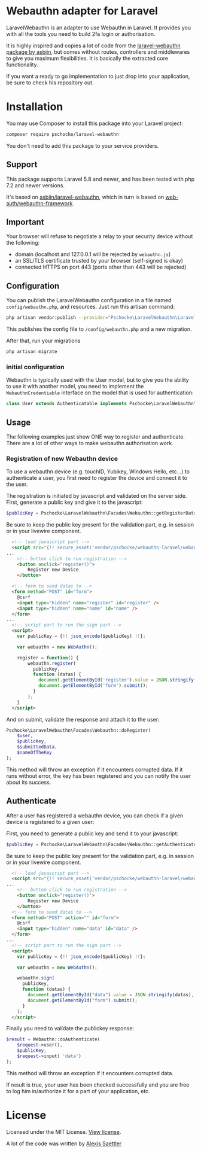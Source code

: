 Webauthn adapter for Laravel
============================

LaravelWebauthn is an adapter to use Webauthn in Laravel. It provides you with all the tools you need to build 2fa login or authorisation.

It is highly inspired and copies a lot of code from the [laravel-webauthn package by asbiin](https://github.com/asbiin/laravel-webauthn), but comes without routes, controllers and middlewares to give you maximum flexibilities. It is basically the extracted core functionality.

If you want a ready to go implementation to just drop into your application, be sure to check his repository out.

# Installation

You may use Composer to install this package into your Laravel project:

``` bash
composer require pschocke/laravel-webauthn
```

You don't need to add this package to your service providers.

## Support

This package supports Laravel 5.8 and newer, and has been tested with php 7.2 and newer versions.

It's based on [asbiin/laravel-webauthn](https://github.com/asbiin/laravel-webauthn), which in turn is based on [web-auth/webauthn-framework](https://github.com/web-auth/webauthn-framework).


## Important

Your browser will refuse to negotiate a relay to your security device without the following:

- domain (localhost and 127.0.0.1 will be rejected by `webauthn.js`)
- an SSL/TLS certificate trusted by your browser (self-signed is okay)
- connected HTTPS on port 443 (ports other than 443 will be rejected)

## Configuration

You can publish the LaravelWebauthn configuration in a file named `config/webauthn.php`, and resources.
Just run this artisan command:

```sh
php artisan vendor:publish --provider="Pschocke\LaravelWebauthn\LaravelWebauthnServiceProvider"
```

This publishes the config file to `/config/webauthn.php` and a new migration.

After that, run your migrations
```sh
php artisan migrate
```


### initial configuration

Webauthn is typically used with the User model, but to give you the ability to use it with another model, you need to implement the `WebauthnCredentiable` interface on the model that is used for authentication:

```php
class User extends Authenticatable implements Pschocke\LaravelWebauthn\Contracts\WebauthnCredentiable {}
```
## Usage

The following examples just show ONE way to register and authenticate. There are a lot of other ways to make webauthn authorisation work.

### Registration of new Webauthn device

To use a webauthn device (e.g. touchID, Yubikey, Windows Hello, etc...) to authenticate a user, you first need to register the device and connect it to the user.

The registration is initiated by javascript and validated on the server side. First, generate a public key and give it to the javascript:

```php
$publicKey = Pschocke\LaravelWebauthn\Facades\Webauthn::getRegisterData($user);
```
Be sure to keep the public key present for the validation part, e.g. in session or in your livewire component.

```html
  <!-- load javascript part -->
  <script src="{!! secure_asset('vendor/pschocke/webauthn-laravel/webauthn.js') !!}"></script>
...
    <!-- button click to run registration -->
    <button onclick="register()">
        Register new Device
    </button>

  <!-- form to send datas to -->
  <form method="POST" id="form">
    @csrf
    <input type="hidden" name="register" id="register" />
    <input type="hidden" name="name" id="name" />
  </form>
...
  <!-- script part to run the sign part -->
  <script>
    var publicKey = {!! json_encode($publicKey) !!};

    var webauthn = new WebAuthn();

    register = function() {
        webauthn.register(
          publicKey,
          function (datas) {
            document.getElementById('register').value = JSON.stringify(datas);
            document.getElementById('form').submit();
          }
        );
    }
  </script>
```

And on submit, validate the response and attach it to the user:

```php
Pschocke\LaravelWebauthn\Facades\Webauthn::doRegister(
    $user,
    $publicKey,
    $submittedData,
    $nameOfTheKey
);
```
This method will throw an exception if it encounters corrupted data. If it runs without error, the key has been registered and you can notify the user about its success.

## Authenticate

After a user has registered a webauthn device, you can check if a given device is registered to a given user:

First, you need to generate a public key and send it to your javascript:

```php
$publicKey = Pschocke\LaravelWebauthn\Facades\Webauthn::getAuthenticateData($user);
```
Be sure to keep the public key present for the validation part, e.g. in session or in your livewire component.


```html
  <!-- load javascript part -->
  <script src="{!! secure_asset('vendor/pschocke/webauthn-laravel/webauthn.js') !!}"></script>
...
    <!-- button click to run registration -->
    <button onclick="register()">
        Register new Device
    </button>
  <!-- form to send datas to -->
  <form method="POST" action="" id="form">
    @csrf
    <input type="hidden" name="data" id="data" />
  </form>
...
  <!-- script part to run the sign part -->
  <script>
    var publicKey = {!! json_encode($publicKey) !!};

    var webauthn = new WebAuthn();

    webauthn.sign(
      publicKey,
      function (datas) {
        document.getElementById("data").value = JSON.stringify(datas),
        document.getElementById("form").submit();
      }
    );
  </script>
```

Finally you need to validate the publickey response:

```php
$result = Webauthn::doAuthenticate(
    $request->user(),
    $publicKey,
    $request->input( 'data')
);
```

This method will throw an exception if it encounters corrupted data.

If result is true, your user has been checked successfully and you are free to log him in/authorize it for a part of your application, etc.


# License
Licensed under the MIT License. [View license](/LICENSE).

A lot of the code was written by [Alexis Saettler](https://github.com/asbiin)
